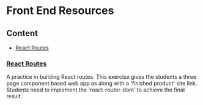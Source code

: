 # Front End Resources

## Content


- [React Routes](#react-routes)


### [React Routes](https://github.com/wyncode/front_end_pt_resources/tree/master/React_Routes)
A practice in building React routes. This exercise gives the students a three page component based web app as along with a 'finished product' site link. Students need to implement the 'react-router-dom' to achieve the final result.


